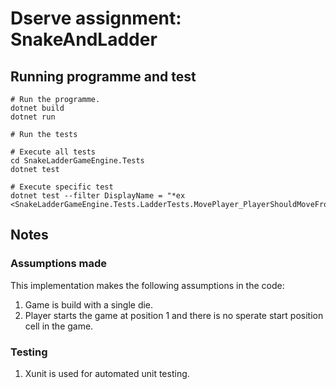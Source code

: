 # Dserve assignment: SnakeAndLadder

## Running programme and test

```shell
# Run the programme.
dotnet build
dotnet run
```

```shell
# Run the tests

# Execute all tests
cd SnakeLadderGameEngine.Tests
dotnet test

# Execute specific test
dotnet test --filter DisplayName = "*ex <SnakeLadderGameEngine.Tests.LadderTests.MovePlayer_PlayerShouldMoveFrom8to24>"

```

## Notes

### Assumptions made

This implementation makes the following assumptions in the code:

1. Game is build with a single die.
2. Player starts the game at position 1 and there is no sperate start position cell in the game.

### Testing

1. Xunit is used for automated unit testing.
